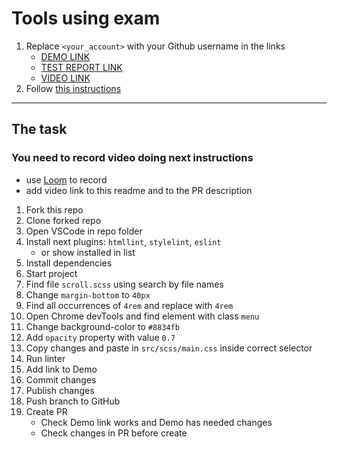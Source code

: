 # Tools using exam
1. Replace `<your_account>` with your Github username in the links
    - [DEMO LINK](https://tanyamoore.github.io/tools-using-exam/)
    - [TEST REPORT LINK](https://tanyamoore.github.io/tools-using-exam/report/html_report/)
    - [VIDEO LINK](https://www.loom.com/share)
2. Follow [this instructions](https://mate-academy.github.io/layout_task-guideline/)
___

## The task
### You need to record video doing next instructions
- use [Loom](https://www.loom.com) to record
- add video link to this readme and to the PR description

1. Fork this repo
1. Clone forked repo
1. Open VSCode in repo folder
1. Install next plugins: `htmllint`, `stylelint`, `eslint`
    - or show installed in list
1. Install dependencies
1. Start project
1. Find file `scroll.scss` using search by file names
1. Change `margin-bottom` to `40px`
1. Find all occurrences of `4rem` and replace with `4rem`
1. Open Chrome devTools and find element with class `menu`
1. Change background-color to `#8834fb`
1. Add `opacity` property with value `0.7`
1. Copy changes and paste in `src/scss/main.css` inside correct selector
1. Run linter
1. Add link to Demo
1. Commit changes
1. Publish changes
1. Push branch to GitHub
1. Create PR
    - Check Demo link works and Demo has needed changes
    - Check changes in PR before create
